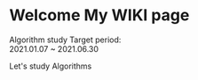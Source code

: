 # Welcome My WIKI page
Algorithm study
Target period:<br/>
2021.01.07 ~ 2021.06.30<br/>

Let's study Algorithms
